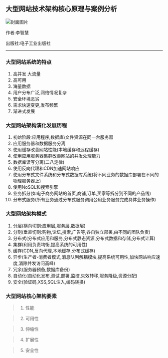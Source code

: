 ## 大型网站技术架构核心原理与案例分析

![封面图片](https://img3.doubanio.com/lpic/s27250675.jpg)

作者:李智慧

出版社:电子工业出版社

----- 

### 大型网站系统的特点

1. 高并发 大流量
2. 高可用
3. 海量数据
4. 用户分布广泛,网络情况复杂
5. 安全环境恶劣
6. 需求快速变更,发布频繁
7. 渐进式发展


### 大型网站架构演化发展历程

1. 初始阶段:应用程序,数据库\文件资源在同一台服务器
2. 应用服务器和数据服务分离
3. 使用缓存改善网站性能(本地缓存和远程缓存)
4. 使用应用服务器集群改善网站的并发处理能力
5. 数据库读写分离(二八定律)
6. 使用反向代理和CDN加速网站响应
7. 使用分布式文件系统和分布式数据库系统(将不同业务的数据库部署在不同的物理服务器上)
8. 使用NoSQL和搜索引擎
9. 业务拆分(如电子商务网站的首页,商铺,订单,买家等拆分到不同的产品线)
10. 分布式服务(所有业务通过分布式服务调用公用业务服务完成具体业务操作)

### 大型网站架构模式

1. 分层(横向切割:应用层,服务层,数据层)
2. 分割(垂直切割:购物,论坛,搜索,广告等,各自独立部署,由不同的团队负责)
3. 分布式(分布式应用和服务,分布式静态资源,分布式数据和存储,分布式计算)
4. 集群(利用负责均衡,提高系统的可用性)
5. 缓存(CDN,反向代理,本地缓存,分布式缓存)
6. 异步(生产者-消费者模式,消息队列解耦模块,提高系统可用性,加快网站响应速度,消除并发访问高峰)
7. 冗余(服务器预备,数据库备份)
8. 自动化(自动化发布,测试,部署,监控,失效转移,服务降级,资源分配)
9. 安全(验证码,XSS,SQL注入,编码转换)


### 大型网站核心架构要素

> 1. 性能

> 2. 可用性

> 3. 伸缩性

> 4. 扩展性

> 5. 安全性

